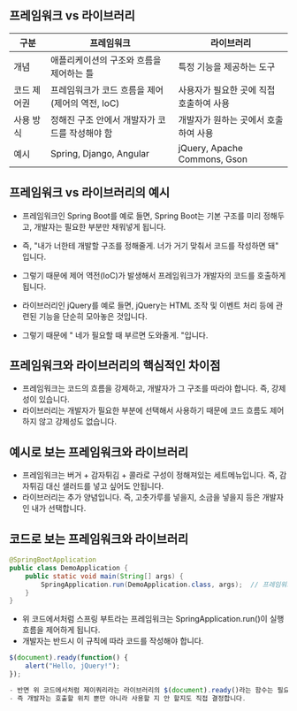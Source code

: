 프레임워크 vs 라이브러리
----------------------------
<table>
  <thead>
    <tr>
      <th>구분</th>
      <th>프레임워크</th>
      <th>라이브러리</th>
    </tr>
  </thead>
  <tbody>
    <tr>
      <td>개념</td>
      <td>애플리케이션의 구조와 흐름을 제어하는 틀</td>
      <td>특정 기능을 제공하는 도구</td>
    </tr>
    <tr>
      <td>코드 제어권</td>
      <td>프레임워크가 코드 흐름을 제어 (제어의 역전, IoC)</td>
      <td>사용자가 필요한 곳에 직접 호출하여 사용</td>
    </tr>
    <tr>
      <td>사용 방식</td>
      <td>정해진 구조 안에서 개발자가 코드를 작성해야 함</td>
      <td>개발자가 원하는 곳에서 호출하여 사용</td>
    </tr>
    <tr>
      <td>예시</td>
      <td>Spring, Django, Angular</td>
      <td>jQuery, Apache Commons, Gson</td>
    </tr>
  </tbody>
</table>

프레임워크 vs 라이브러리의 예시
---------------------------------
- 프레임워크인 Spring Boot를 예로 들면, Spring Boot는 기본 구조를 미리 정해두고, 개발자는 필요한 부분만 채워넣게 됩니다.
- 즉, "내가 너한테 개발할 구조를 정해줄게. 너가 거기 맞춰서 코드를 작성하면 돼" 입니다.
- 그렇기 때문에 제어 역전(IoC)가 발생해서 프레임워크가 개발자의 코드를 호출하게 됩니다.

- 라이브러리인 jQuery를 예로 들면, jQuery는 HTML 조작 및 이벤트 처리 등에 관련된 기능을 단순히 모아놓은 것입니다.
- 그렇기 때문에 " 네가 필요할 때 부르면 도와줄게. "입니다.

프레임워크와 라이브러리의 핵심적인 차이점
----------------------------------
- 프레임워크는 코드의 흐름을 강제하고, 개발자가 그 구조를 따라야 합니다. 즉, 강제성이 있습니다.
- 라이브러리는 개발자가 필요한 부분에 선택해서 사용하기 때문에 코드 흐름도 제어하지 않고 강제성도 없습니다.

예시로 보는 프레임워크와 라이브러리
------------------------------
- 프레임워크는 버거 + 감자튀김 + 콜라로 구성이 정해져있는 세트메뉴입니다. 즉, 감자튀김 대신 샐러드를 넣고 싶어도 안됩니다.
- 라이브러리는 추가 양념입니다. 즉, 고춧가루를 넣을지, 소금을 넣을지 등은 개발자인 내가 선택합니다.

코드로 보는 프레임워크와 라이브러리
---------------------------------
```java
@SpringBootApplication
public class DemoApplication {
    public static void main(String[] args) {
        SpringApplication.run(DemoApplication.class, args);  // 프레임워크가 실행 제어권을 가짐
    }
}
```
- 위 코드에서처럼 스프링 부트라는 프레임워크는 SpringApplication.run()이 실행 흐름을 제어하게 됩니다.
- 개발자는 반드시 이 규칙에 따라 코드를 작성해야 합니다.

```javascript
$(document).ready(function() {
    alert("Hello, jQuery!");
});

- 반면 위 코드에서처럼 제이쿼리라는 라이브러리의 $(document).ready()라는 함수는 필요에 따라 호출해서 사용하는 함수입니다.
- 즉 개발자는 호출할 위치 뿐만 아니라 사용할 지 안 할지도 직접 결정합니다.
```
